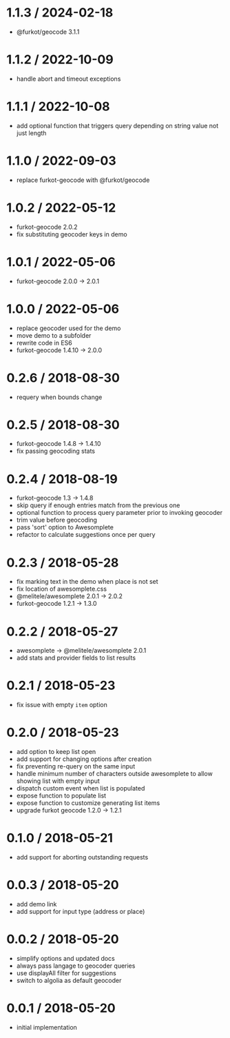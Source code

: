 
1.1.3 / 2024-02-18
==================

 * @furkot/geocode 3.1.1

1.1.2 / 2022-10-09
==================

 * handle abort and timeout exceptions

1.1.1 / 2022-10-08
==================

 * add optional function that triggers query depending on string value not just length

1.1.0 / 2022-09-03
==================

 * replace furkot-geocode with @furkot/geocode

1.0.2 / 2022-05-12
==================

 * furkot-geocode 2.0.2
 * fix substituting geocoder keys in demo

1.0.1 / 2022-05-06
==================

 * furkot-geocode 2.0.0 -> 2.0.1

1.0.0 / 2022-05-06
==================

 * replace geocoder used for the demo
 * move demo to a subfolder
 * rewrite code in ES6
 * furkot-geocode 1.4.10 -> 2.0.0

0.2.6 / 2018-08-30
==================

 * requery when bounds change

0.2.5 / 2018-08-30
==================

 * furkot-geocode 1.4.8 -> 1.4.10
 * fix passing geocoding stats

0.2.4 / 2018-08-19
==================

 * furkot-geocode 1.3 -> 1.4.8
 * skip query if enough entries match from the previous one
 * optional function to process query parameter prior to invoking geocoder
 * trim value before geocoding
 * pass 'sort' option to Awesomplete
 * refactor to calculate suggestions once per query

0.2.3 / 2018-05-28
==================

 * fix marking text in the demo when place is not set
 * fix location of awesomplete.css
 * @melitele/awesomplete 2.0.1 -> 2.0.2
 * furkot-geocode 1.2.1 -> 1.3.0

0.2.2 / 2018-05-27
==================

 * awesomplete -> @melitele/awesomplete 2.0.1
 * add stats and provider fields to list results

0.2.1 / 2018-05-23
==================

 * fix issue with empty `item` option

0.2.0 / 2018-05-23
==================

 * add option to keep list open
 * add support for changing options after creation
 * fix preventing re-query on the same input
 * handle minimum number of characters outside awesomplete to allow showing list with empty input
 * dispatch custom event when list is populated
 * expose function to populate list
 * expose function to customize generating list items
 * upgrade furkot geocode 1.2.0 -> 1.2.1

0.1.0 / 2018-05-21
==================

 * add support for aborting outstanding requests

0.0.3 / 2018-05-20
==================

 * add demo link
 * add support for input type (address or place)

0.0.2 / 2018-05-20
==================

 * simplify options and updated docs
 * always pass langage to geocoder queries
 * use displayAll filter for suggestions
 * switch to algolia as default geocoder

0.0.1 / 2018-05-20
==================

 * initial implementation
